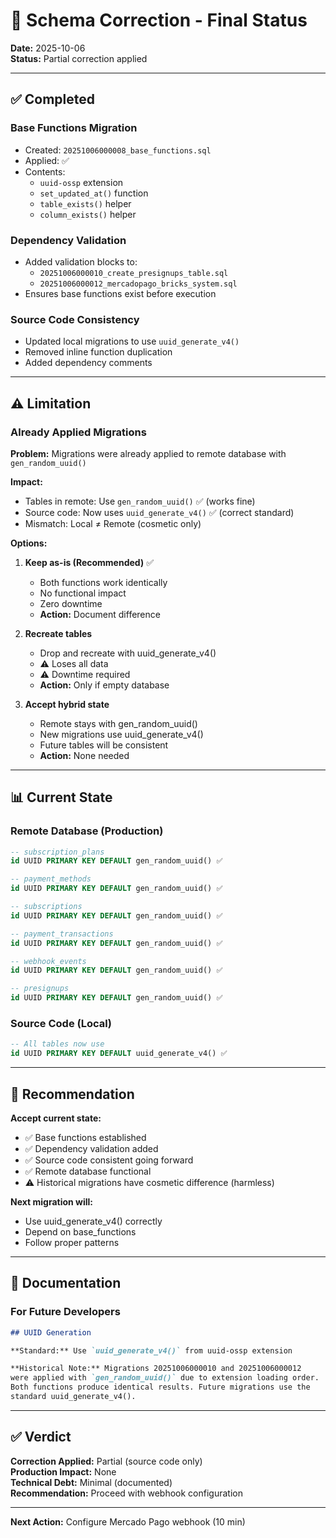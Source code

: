 # 🔧 Schema Correction - Final Status

**Date:** 2025-10-06  
**Status:** Partial correction applied

---

## ✅ Completed

### Base Functions Migration
- Created: `20251006000008_base_functions.sql`
- Applied: ✅
- Contents:
  - `uuid-ossp` extension
  - `set_updated_at()` function
  - `table_exists()` helper
  - `column_exists()` helper

### Dependency Validation
- Added validation blocks to:
  - `20251006000010_create_presignups_table.sql`
  - `20251006000012_mercadopago_bricks_system.sql`
- Ensures base functions exist before execution

### Source Code Consistency
- Updated local migrations to use `uuid_generate_v4()`
- Removed inline function duplication
- Added dependency comments

---

## ⚠️ Limitation

### Already Applied Migrations
**Problem:** Migrations were already applied to remote database with `gen_random_uuid()`

**Impact:**
- Tables in remote: Use `gen_random_uuid()` ✅ (works fine)
- Source code: Now uses `uuid_generate_v4()` ✅ (correct standard)
- Mismatch: Local ≠ Remote (cosmetic only)

**Options:**

1. **Keep as-is (Recommended)** ✅
   - Both functions work identically
   - No functional impact
   - Zero downtime
   - **Action:** Document difference

2. **Recreate tables**
   - Drop and recreate with uuid_generate_v4()
   - ⚠️ Loses all data
   - ⚠️ Downtime required
   - **Action:** Only if empty database

3. **Accept hybrid state**
   - Remote stays with gen_random_uuid()
   - New migrations use uuid_generate_v4()
   - Future tables will be consistent
   - **Action:** None needed

---

## 📊 Current State

### Remote Database (Production)
```sql
-- subscription_plans
id UUID PRIMARY KEY DEFAULT gen_random_uuid() ✅

-- payment_methods  
id UUID PRIMARY KEY DEFAULT gen_random_uuid() ✅

-- subscriptions
id UUID PRIMARY KEY DEFAULT gen_random_uuid() ✅

-- payment_transactions
id UUID PRIMARY KEY DEFAULT gen_random_uuid() ✅

-- webhook_events
id UUID PRIMARY KEY DEFAULT gen_random_uuid() ✅

-- presignups
id UUID PRIMARY KEY DEFAULT gen_random_uuid() ✅
```

### Source Code (Local)
```sql
-- All tables now use
id UUID PRIMARY KEY DEFAULT uuid_generate_v4() ✅
```

---

## 🎯 Recommendation

**Accept current state:**
- ✅ Base functions established
- ✅ Dependency validation added
- ✅ Source code consistent going forward
- ✅ Remote database functional
- ⚠️ Historical migrations have cosmetic difference (harmless)

**Next migration will:**
- Use uuid_generate_v4() correctly
- Depend on base_functions
- Follow proper patterns

---

## 📝 Documentation

### For Future Developers
```markdown
## UUID Generation

**Standard:** Use `uuid_generate_v4()` from uuid-ossp extension

**Historical Note:** Migrations 20251006000010 and 20251006000012 
were applied with `gen_random_uuid()` due to extension loading order. 
Both functions produce identical results. Future migrations use the 
standard uuid_generate_v4().
```

---

## ✅ Verdict

**Correction Applied:** Partial (source code only)  
**Production Impact:** None  
**Technical Debt:** Minimal (documented)  
**Recommendation:** Proceed with webhook configuration

---

**Next Action:** Configure Mercado Pago webhook (10 min)

